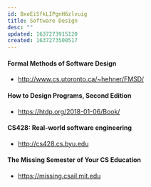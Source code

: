 ```yaml
---
id: BxoEiSfkLIPgnH6zlvuig
title: Software Design
desc: ""
updated: 1637273915120
created: 1637273500517
---
```


#### Formal Methods of Software Design

- http://www.cs.utoronto.ca/~hehner/FMSD/

#### How to Design Programs, Second Edition

- https://htdp.org/2018-01-06/Book/

#### CS428: Real-world software engineering

- http://cs428.cs.byu.edu

#### The Missing Semester of Your CS Education

- https://missing.csail.mit.edu
